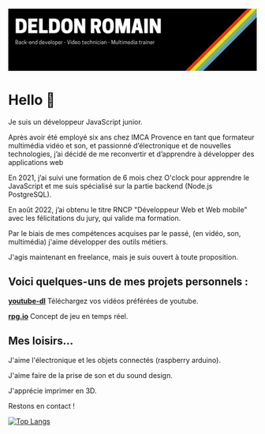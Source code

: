 ![cover](https://github.com/deldon/deldon/blob/main/header.png)
# Hello :wave:

Je suis un développeur JavaScript junior.

Après avoir été employé six ans chez IMCA Provence en tant que formateur multimédia vidéo et son, et passionné d’électronique et de nouvelles technologies, j’ai décidé de me reconvertir et d’apprendre à développer des applications web

En 2021, j’ai suivi une formation de 6 mois chez O'clock pour apprendre le JavaScript et me suis spécialisé sur la partie backend (Node.js PostgreSQL).

En août 2022, j’ai obtenu le titre RNCP "Développeur Web et Web mobile” avec les félicitations du jury, qui valide ma formation.

Par le biais de mes compétences acquises par le passé, (en vidéo, son, multimédia) j'aime développer des outils métiers. 

J'agis maintenant en freelance, mais je suis ouvert à toute proposition.


## Voici quelques-uns de mes projets personnels :

****[youtube-dl](https://github.com/deldon/youtube-dl)**** Téléchargez vos vidéos préférées de youtube.

****[rpg.io](https://github.com/deldon/rpg.io)**** Concept de jeu en temps réel.


## Mes loisirs...
J'aime l'électronique et les objets connectés (raspberry arduino).

J'aime faire de la prise de son et du sound design.

J'apprécie imprimer en 3D.

Restons en contact !



[![Top Langs](https://github-readme-stats.vercel.app/api/top-langs/?username=deldon)](https://github.com/anuraghazra/github-readme-stats)


